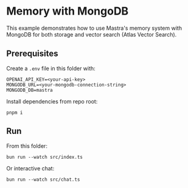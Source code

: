 # Memory with MongoDB

This example demonstrates how to use Mastra's memory system with MongoDB for both storage and vector search (Atlas Vector Search).

## Prerequisites

Create a `.env` file in this folder with:

```
OPENAI_API_KEY=<your-api-key>
MONGODB_URL=<your-mongodb-connection-string>
MONGODB_DB=mastra
```

Install dependencies from repo root:

```
pnpm i
```

## Run

From this folder:

```
bun run --watch src/index.ts
```

Or interactive chat:

```
bun run --watch src/chat.ts
```
